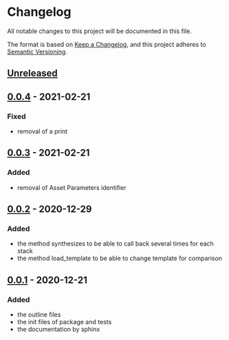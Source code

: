 # Changelog

All notable changes to this project will be documented in this file.

The format is based on [Keep a Changelog](https://keepachangelog.com/en/1.0.0/),
and this project adheres to [Semantic Versioning](https://semver.org/spec/v2.0.0.html).

## [Unreleased]

## [0.0.4] - 2021-02-21

### Fixed
- removal of a print

## [0.0.3] - 2021-02-21

### Added
- removal of Asset Parameters identifier

## [0.0.2] - 2020-12-29

### Added
- the method synthesizes to be able to call back several times for each stack
- the method load_template to be able to change template for comparison

## [0.0.1] - 2020-12-21

### Added
- the outline files
- the init files of package and tests
- the documentation by sphinx

[Unreleased]: https://github.com/bilardi/aws-cdk-test-synth/compare/v0.0.4...HEAD
[0.0.4]: https://github.com/bilardi/aws-cdk-test-synth/releases/tag/v0.0.4
[0.0.3]: https://github.com/bilardi/aws-cdk-test-synth/releases/tag/v0.0.3
[0.0.2]: https://github.com/bilardi/aws-cdk-test-synth/releases/tag/v0.0.2
[0.0.1]: https://github.com/bilardi/aws-cdk-test-synth/releases/tag/v0.0.1
